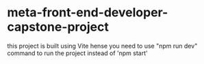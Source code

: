 # meta-front-end-developer-capstone-project
this project is built using Vite hense you need to use "npm run dev" command to run the project instead of 'npm start'
